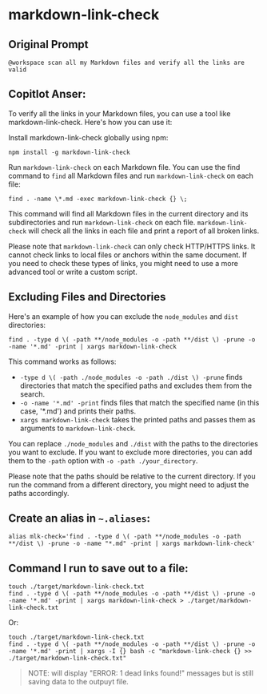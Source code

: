 # markdown-link-check

## Original Prompt
```t
@workspace scan all my Markdown files and verify all the links are valid
```

## Copitlot Anser:

To verify all the links in your Markdown files, you can use a tool like markdown-link-check. Here's how you can use it:

Install markdown-link-check globally using npm:

```t
npm install -g markdown-link-check
```

Run `markdown-link-check` on each Markdown file. You can use the find command to `find` all Markdown files and run `markdown-link-check` on each file:

```t
find . -name \*.md -exec markdown-link-check {} \;
```

This command will find all Markdown files in the current directory and its subdirectories and run `markdown-link-check` on each file. `markdown-link-check` will check all the links in each file and print a report of all broken links.

Please note that `markdown-link-check` can only check HTTP/HTTPS links. It cannot check links to local files or anchors within the same document. If you need to check these types of links, you might need to use a more advanced tool or write a custom script.

## Excluding Files and Directories

Here's an example of how you can exclude the `node_modules` and `dist` directories:
```t
find . -type d \( -path **/node_modules -o -path **/dist \) -prune -o -name '*.md' -print | xargs markdown-link-check
```


This command works as follows:

* `-type d \( -path ./node_modules -o -path ./dist \) -prune` finds directories that match the specified paths and excludes them from the search.
* `-o -name '*.md' -print` finds files that match the specified name (in this case, '*.md') and prints their paths.
* `xargs markdown-link-check` takes the printed paths and passes them as arguments to `markdown-link-check`.

You can replace `./node_modules` and `./dist` with the paths to the directories you want to exclude. If you want to exclude more directories, you can add them to the `-path` option with `-o -path ./your_directory`.

Please note that the paths should be relative to the current directory. If you run the command from a different directory, you might need to adjust the paths accordingly.


## Create an alias in `~.aliases`:
```t
alias mlk-check='find . -type d \( -path **/node_modules -o -path **/dist \) -prune -o -name "*.md" -print | xargs markdown-link-check'
```



## Command I run to save out to a file:
```t
touch ./target/markdown-link-check.txt
find . -type d \( -path **/node_modules -o -path **/dist \) -prune -o -name '*.md' -print | xargs markdown-link-check > ./target/markdown-link-check.txt
```

Or:

```t
touch ./target/markdown-link-check.txt
find . -type d \( -path **/node_modules -o -path **/dist \) -prune -o -name '*.md' -print | xargs -I {} bash -c "markdown-link-check {} >> ./target/markdown-link-check.txt"
```

> NOTE: will display "ERROR: 1 dead links found!" messages but is still saving data to the outpuyt file.
